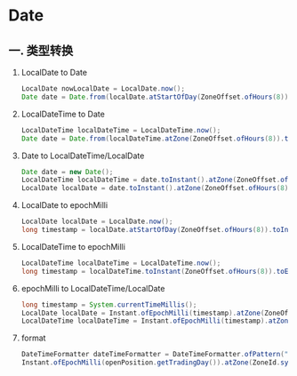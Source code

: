 # Date

## 一. 类型转换

1. LocalDate to Date

   ```java
   LocalDate nowLocalDate = LocalDate.now();
   Date date = Date.from(localDate.atStartOfDay(ZoneOffset.ofHours(8)).toInstant());
   ```

   

2. LocalDateTime to Date

   ```java
   LocalDateTime localDateTime = LocalDateTime.now();
   Date date = Date.from(localDateTime.atZone(ZoneOffset.ofHours(8)).toInstant());
   ```

3. Date to LocalDateTime/LocalDate

   ```java
   Date date = new Date();
   LocalDateTime localDateTime = date.toInstant().atZone(ZoneOffset.ofHours(8)).toLocalDateTime();
   LocalDate localDate = date.toInstant().atZone(ZoneOffset.ofHours(8)).toLocalDate();
   ```

4. LocalDate to epochMilli

   ```java
   LocalDate localDate = LocalDate.now();
   long timestamp = localDate.atStartOfDay(ZoneOffset.ofHours(8)).toInstant().toEpochMilli();
   ```

   

5. LocalDateTime to epochMilli

   ```java
   LocalDateTime localDateTime = LocalDateTime.now();
   long timestamp = localDateTime.toInstant(ZoneOffset.ofHours(8)).toEpochMilli();
   ```

   

6. epochMilli to LocalDateTime/LocalDate

   ```java
   long timestamp = System.currentTimeMillis();
   LocalDate localDate = Instant.ofEpochMilli(timestamp).atZone(ZoneOffset.ofHours(8)).toLocalDate();
   LocalDateTime localDateTime = Instant.ofEpochMilli(timestamp).atZone(ZoneOffset.ofHours(8)).toLocalDateTime();
   ```

7. format

   ```java
   DateTimeFormatter dateTimeFormatter = DateTimeFormatter.ofPattern("yyyyMMdd");
   Instant.ofEpochMilli(openPosition.getTradingDay()).atZone(ZoneId.systemDefault()).format(dateTimeFormatter);
   
   ```

   
